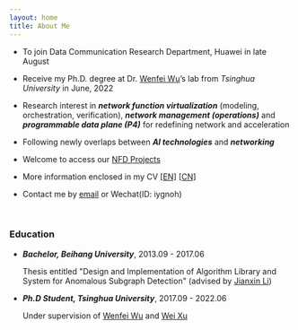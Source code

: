 ```yaml
---
layout: home
title: About Me
---
```


* To join Data Communication Research Department, Huawei in late August

* Receive my Ph.D. degree at Dr. [Wenfei Wu](https://wenfei-wu.github.io)’s lab from *Tsinghua University* in June, 2022

* Research interest in ***network function virtualization*** (modeling, orchestration, verification), ***network management (operations)*** and ***programmable data plane (P4)*** for redefining network and acceleration

* Following newly overlaps between ***AI technologies*** and ***networking***

* Welcome to access our [NFD Projects](https://nfd.hongyi-huang.com)

* More information enclosed in my CV [[EN]]({{https://hongyi-huang.github.io}}/files/resume_Hongyi_Huang.pdf) [[CN]]({{https://hongyi-huang.github.io}}/files/简历_黄宏毅.pdf)

* Contact me by [email](mailto:hhy.hongyi@outlook.com) or Wechat(ID: iygnoh)

<br/>

### **Education**

- ***Bachelor, Beihang University***, 2013.09 - 2017.06
  	
  Thesis entitled "Design and Implementation of Algorithm Library and System for Anomalous Subgraph Detection" (advised by [Jianxin Li](http://act.buaa.edu.cn/lijx/))

- ***Ph.D Student, Tsinghua University***, 2017.09 - 2022.06
  	
  Under supervision of [Wenfei Wu](https://wenfei-wu.github.io) and [Wei Xu](https://people.iiis.tsinghua.edu.cn/~weixu/)
